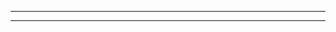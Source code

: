 <!-- # creating react app

--- npx
node package executer
npx create-react-app 01basicreact


web-vitals - checking performance
scripts
starts - how you start your production npm run start/build
eject- aftercompleting task in js and moving to next language

vite bundler
npm create vite@latest
project name
framework

nodemodules is absent 
inside packagejson
npm install
npm run dev


Removing file
setup.js, reportwebvitals - tracking , logo.svg, apptest, App.css

version check node -v

ReactDOM creates a virtual DOM compares with original DOM and inserts those elements which are different from original one

creating root in root id which is present in html root

rendering APP which is JSX power given by react.

give function write html JSX which react renders

without  <React.StrictMode> also react can render App but optimization comes in the way

ReactDOM.createRoot(document.getElementById('root')).render(
  <React.StrictMode>
    <App />
  </React.StrictMode>,)
--- -->

--- 
<!-- package.json - react scr is injects index.js 
page-page-source there you can see script defer src'/static/js/bundle.js'

in vite no script inside package.json
in react html is inside public but in vite html file is outside.
and script is directly injected in html file. -->
---